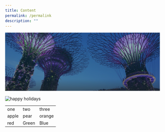 ```yaml
---
title: Content
permalink: /permalink
description: ""
---
```

![](/images/hero-banner.png)

![happy holidays](https://youtu.be/Hn1TBJ5RhZo)

<table>
  <tr>
    <td>one</td>
    <td>two</td>
    <td>three</td>
  </tr>
  <tr>
    <td>apple</td>
    <td>pear</td>
    <td>orange</td>
  </tr>
	<tr>
    <td>red</td>
    <td>Green</td>
    <td>Blue</td>
  </tr>
</table>